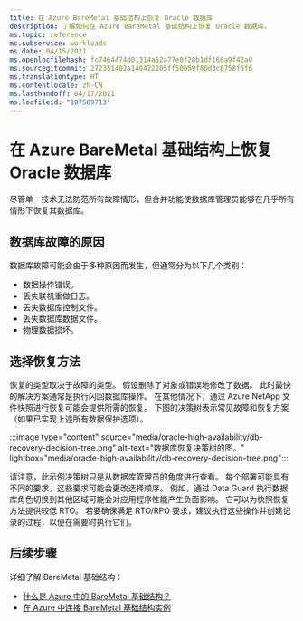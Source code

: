 ```yaml
---
title: 在 Azure BareMetal 基础结构上恢复 Oracle 数据库
description: 了解如何在 Azure BareMetal 基础结构上恢复 Oracle 数据库。
ms.topic: reference
ms.subservice: workloads
ms.date: 04/15/2021
ms.openlocfilehash: fc7464474d01314a52a77e0f28b1df160a9f42a0
ms.sourcegitcommit: 272351402a140422205ff50b59f80d3c6758f6f6
ms.translationtype: HT
ms.contentlocale: zh-CN
ms.lasthandoff: 04/17/2021
ms.locfileid: "107589713"
---
```

# <a name="recover-your-oracle-database-on-azure-baremetal-infrastructure"></a>在 Azure BareMetal 基础结构上恢复 Oracle 数据库

尽管单一技术无法防范所有故障情形，但合并功能使数据库管理员能够在几乎所有情形下恢复其数据库。

## <a name="causes-of-database-failure"></a>数据库故障的原因

数据库故障可能会由于多种原因而发生，但通常分为以下几个类别：

- 数据操作错误。
- 丢失联机重做日志。
- 丢失数据库控制文件。
- 丢失数据库数据文件。
- 物理数据损坏。

## <a name="choose-your-method-of-recovery"></a>选择恢复方法

恢复的类型取决于故障的类型。 假设删除了对象或错误地修改了数据。 此时最快的解决方案通常是执行闪回数据库操作。 在其他情况下，通过 Azure NetApp 文件快照进行恢复可能会提供所需的恢复。 下图的决策树表示常见故障和恢复方案（如果已实现上述所有数据保护选项）。

:::image type="content" source="media/oracle-high-availability/db-recovery-decision-tree.png" alt-text="数据库恢复决策树的图。" lightbox="media/oracle-high-availability/db-recovery-decision-tree.png":::

请注意，此示例决策树只是从数据库管理员的角度进行查看。 每个部署可能具有不同的要求，这些要求可能会更改选择顺序。 例如，通过 Data Guard 执行数据库角色切换到其他区域可能会对应用程序性能产生负面影响。 它可以为快照恢复方法提供较低 RTO。 若要确保满足 RTO/RPO 要求，建议执行这些操作并创建记录的过程，以便在需要时执行它们。

## <a name="next-steps"></a>后续步骤

详细了解 BareMetal 基础结构：

- [什么是 Azure 中的 BareMetal 基础结构？](../../concepts-baremetal-infrastructure-overview.md)
- [在 Azure 中连接 BareMetal 基础结构实例](../../connect-baremetal-infrastructure.md)
